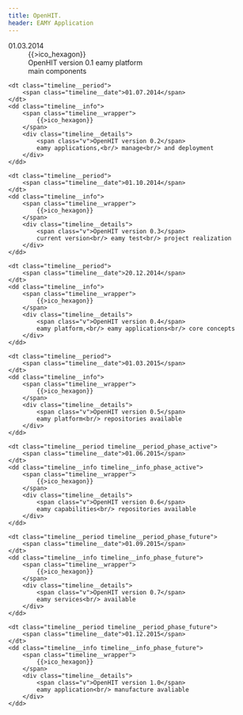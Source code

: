 ```yaml
---
title: OpenHIT.
header: EAMY Application
---
```


<dl class="timeline">
    <dt class="timeline__period">
        <span class="timeline__date">01.03.2014</span>
    </dt>
    <dd class="timeline__info">
        <span class="timeline__wrapper">
            {{>ico_hexagon}}
        </span>
        <div class="timeline__details">
            <span class="v">OpenHIT version 0.1</span>
            eamy platform<br/> main components
        </div>
    </dd>

    <dt class="timeline__period">
        <span class="timeline__date">01.07.2014</span>
    </dt>
    <dd class="timeline__info">
        <span class="timeline__wrapper">
            {{>ico_hexagon}}
        </span>
        <div class="timeline__details">
            <span class="v">OpenHIT version 0.2</span>
            eamy applications,<br/> manage<br/> and deployment
        </div>
    </dd>

    <dt class="timeline__period">
        <span class="timeline__date">01.10.2014</span>
    </dt>
    <dd class="timeline__info">
        <span class="timeline__wrapper">
            {{>ico_hexagon}}
        </span>
        <div class="timeline__details">
            <span class="v">OpenHIT version 0.3</span>
            current version<br/> eamy test<br/> project realization
        </div>
    </dd>

    <dt class="timeline__period">
        <span class="timeline__date">20.12.2014</span>
    </dt>
    <dd class="timeline__info">
        <span class="timeline__wrapper">
            {{>ico_hexagon}}
        </span>
        <div class="timeline__details">
            <span class="v">OpenHIT version 0.4</span>
            eamy platform,<br/> eamy applications<br/> core concepts
        </div>
    </dd>

    <dt class="timeline__period">
        <span class="timeline__date">01.03.2015</span>
    </dt>
    <dd class="timeline__info">
        <span class="timeline__wrapper">
            {{>ico_hexagon}}
        </span>
        <div class="timeline__details">
            <span class="v">OpenHIT version 0.5</span>
            eamy platform<br/> repositories available
        </div>
    </dd>

    <dt class="timeline__period timeline__period_phase_active">
        <span class="timeline__date">01.06.2015</span>
    </dt>
    <dd class="timeline__info timeline__info_phase_active">
        <span class="timeline__wrapper">
            {{>ico_hexagon}}
        </span>
        <div class="timeline__details">
            <span class="v">OpenHIT version 0.6</span>
            eamy capabilities<br/> repositories available
        </div>
    </dd>

    <dt class="timeline__period timeline__period_phase_future">
        <span class="timeline__date">01.09.2015</span>
    </dt>
    <dd class="timeline__info timeline__info_phase_future">
        <span class="timeline__wrapper">
            {{>ico_hexagon}}
        </span>
        <div class="timeline__details">
            <span class="v">OpenHIT version 0.7</span>
            eamy services<br/> available
        </div>
    </dd>

    <dt class="timeline__period timeline__period_phase_future">
        <span class="timeline__date">01.12.2015</span>
    </dt>
    <dd class="timeline__info timeline__info_phase_future">
        <span class="timeline__wrapper">
            {{>ico_hexagon}}
        </span>
        <div class="timeline__details">
            <span class="v">OpenHIT version 1.0</span>
            eamy application<br/> manufacture avaliable
        </div>
    </dd>
</dl>
